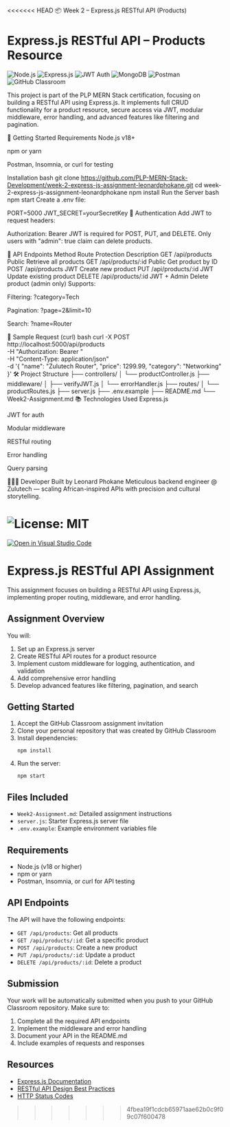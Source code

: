 <<<<<<< HEAD
📦 Week 2 – Express.js RESTful API (Products)
# Express.js RESTful API – Products Resource

![Node.js](https://img.shields.io/badge/Node.js-v18+-2f3542?style=for-the-badge&logo=node.js&logoColor=white)
![Express.js](https://img.shields.io/badge/Express.js-Backend-1e90ff?style=for-the-badge&logo=express&logoColor=white)
![JWT Auth](https://img.shields.io/badge/JWT-Authentication-f39c12?style=for-the-badge&logo=jsonwebtokens&logoColor=black)
![MongoDB](https://img.shields.io/badge/MongoDB-Database-27ae60?style=for-the-badge&logo=mongodb&logoColor=white)
![Postman](https://img.shields.io/badge/Tested%20with-Postman-d35400?style=for-the-badge&logo=postman&logoColor=white)
![GitHub Classroom](https://img.shields.io/badge/GitHub-Classroom-6c5ce7?style=for-the-badge&logo=github&logoColor=white)


This project is part of the PLP MERN Stack certification, focusing on building a RESTful API using Express.js. It implements full CRUD functionality for a product resource, secure access via JWT, modular middleware, error handling, and advanced features like filtering and pagination.

🚀 Getting Started
Requirements
Node.js v18+

npm or yarn

Postman, Insomnia, or curl for testing

Installation
bash
git clone https://github.com/PLP-MERN-Stack-Development/week-2-express-js-assignment-leonardphokane.git
cd week-2-express-js-assignment-leonardphokane
npm install
Run the Server
bash
npm start
Create a .env file:

PORT=5000
JWT_SECRET=yourSecretKey
🔐 Authentication
Add JWT to request headers:

Authorization: Bearer <your-token>
JWT is required for POST, PUT, and DELETE. Only users with "admin": true claim can delete products.

📌 API Endpoints
Method	Route	Protection	Description
GET	/api/products	Public	Retrieve all products
GET	/api/products/:id	Public	Get product by ID
POST	/api/products	JWT	Create new product
PUT	/api/products/:id	JWT	Update existing product
DELETE	/api/products/:id	JWT + Admin	Delete product (admin only)
Supports:

Filtering: ?category=Tech

Pagination: ?page=2&limit=10

Search: ?name=Router

🧪 Sample Request (curl)
bash
curl -X POST http://localhost:5000/api/products \
-H "Authorization: Bearer <your-token>" \
-H "Content-Type: application/json" \
-d '{
  "name": "Zulutech Router",
  "price": 1299.99,
  "category": "Networking"
}'
🛠 Project Structure
├── controllers/
│   └── productController.js
├── middleware/
│   ├── verifyJWT.js
│   └── errorHandler.js
├── routes/
│   └── productRoutes.js
├── server.js
├── .env.example
├── README.md
└── Week2-Assignment.md
📚 Technologies Used
Express.js

JWT for auth

Modular middleware

RESTful routing

Error handling

Query parsing

👨🏾‍💻 Developer
Built by Leonard Phokane Meticulous backend engineer @ Zulutech — scaling African-inspired APIs with precision and cultural storytelling.

![License: MIT](https://img.shields.io/badge/License-MIT-blue.svg)
=======
[![Open in Visual Studio Code](https://classroom.github.com/assets/open-in-vscode-2e0aaae1b6195c2367325f4f02e2d04e9abb55f0b24a779b69b11b9e10269abc.svg)](https://classroom.github.com/online_ide?assignment_repo_id=19976363&assignment_repo_type=AssignmentRepo)
# Express.js RESTful API Assignment

This assignment focuses on building a RESTful API using Express.js, implementing proper routing, middleware, and error handling.

## Assignment Overview

You will:
1. Set up an Express.js server
2. Create RESTful API routes for a product resource
3. Implement custom middleware for logging, authentication, and validation
4. Add comprehensive error handling
5. Develop advanced features like filtering, pagination, and search

## Getting Started

1. Accept the GitHub Classroom assignment invitation
2. Clone your personal repository that was created by GitHub Classroom
3. Install dependencies:
   ```
   npm install
   ```
4. Run the server:
   ```
   npm start
   ```

## Files Included

- `Week2-Assignment.md`: Detailed assignment instructions
- `server.js`: Starter Express.js server file
- `.env.example`: Example environment variables file

## Requirements

- Node.js (v18 or higher)
- npm or yarn
- Postman, Insomnia, or curl for API testing

## API Endpoints

The API will have the following endpoints:

- `GET /api/products`: Get all products
- `GET /api/products/:id`: Get a specific product
- `POST /api/products`: Create a new product
- `PUT /api/products/:id`: Update a product
- `DELETE /api/products/:id`: Delete a product

## Submission

Your work will be automatically submitted when you push to your GitHub Classroom repository. Make sure to:

1. Complete all the required API endpoints
2. Implement the middleware and error handling
3. Document your API in the README.md
4. Include examples of requests and responses

## Resources

- [Express.js Documentation](https://expressjs.com/)
- [RESTful API Design Best Practices](https://restfulapi.net/)
- [HTTP Status Codes](https://developer.mozilla.org/en-US/docs/Web/HTTP/Status) 
>>>>>>> 4fbea19f1cdcb65971aae62b0c9f09c07f600478
